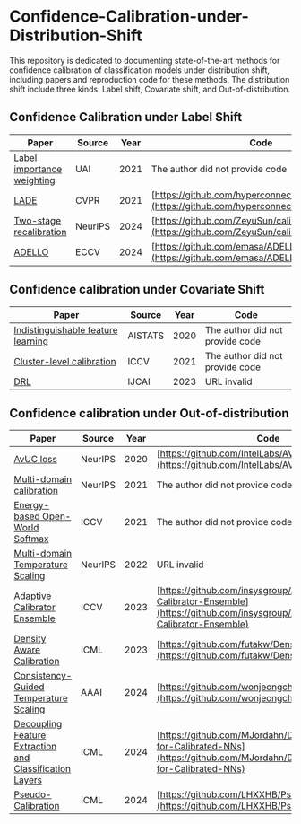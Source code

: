 # Confidence-Calibration-under-Distribution-Shift
This repository is dedicated to documenting state-of-the-art methods for confidence calibration of classification models under distribution shift, including papers and reproduction code for these methods. The distribution shift include three kinds: Label shift, Covariate shift, and Out-of-distribution.
## Confidence Calibration under Label Shift
| Paper | Source | Year| Code|
|-------|-------|-------|-------|
| [Label importance weighting](https://proceedings.mlr.press/v161/podkopaev21a.html)| UAI|2021|The author did not provide code|
| [LADE](https://openaccess.thecvf.com/content/CVPR2021/html/Hong_Disentangling_Label_Distribution_for_Long-Tailed_Visual_Recognition_CVPR_2021_paper.html)| CVPR|2021|[https://github.com/hyperconnect/LADE](https://github.com/hyperconnect/LADE)|
|[Two-stage recalibration](https://proceedings.neurips.cc/paper_files/paper/2023/hash/dbd6b295535e44f2b8ec0c3f1da7c509-Abstract-Conference.html)| NeurIPS | 2024 |[https://github.com/ZeyuSun/calibration_label_shift](https://github.com/ZeyuSun/calibration_label_shift) |
| [ADELLO](https://arxiv.org/abs/2306.04621) | ECCV | 2024 |[https://github.com/emasa/ADELLO-LTSSL](https://github.com/emasa/ADELLO-LTSSL) |
## Confidence calibration under Covariate Shift
| Paper | Source | Year| Code|
|-------|-------|-------|-------|
| [Indistinguishable feature learning](https://proceedings.mlr.press/v108/park20b.html)| AISTATS|2020|The author did not provide code|
| [Cluster-level calibration](https://openaccess.thecvf.com/content/ICCV2021/html/Gong_Confidence_Calibration_for_Domain_Generalization_Under_Covariate_Shift_ICCV_2021_paper.html)| ICCV|2021|The author did not provide code|
| [DRL](https://dl.acm.org/doi/abs/10.24963/ijcai.2023/162)| IJCAI|2023|URL invalid|

## Confidence calibration under Out-of-distribution
| Paper | Source | Year| Code|
|-------|-------|-------|-------|
| [AvUC loss](https://proceedings.neurips.cc/paper/2020/hash/d3d9446802a44259755d38e6d163e820-Abstract.html)| NeurIPS|2020|[https://github.com/IntelLabs/AVUC](https://github.com/IntelLabs/AVUC)|
| [Multi-domain calibration](https://proceedings.neurips.cc/paper_files/paper/2021/hash/118bd558033a1016fcc82560c65cca5f-Abstract.html)| NeurIPS|2021|The author did not provide code|
| [Energy-based Open-World Softmax](https://openaccess.thecvf.com/content/ICCV2021/html/Wang_Energy-Based_Open-World_Uncertainty_Modeling_for_Confidence_Calibration_ICCV_2021_paper.html)| ICCV|2021|The author did not provide code|
| [Multi-domain Temperature Scaling](https://proceedings.neurips.cc/paper_files/paper/2022/hash/b054fadf1ccd80b37d465f6082629934-Abstract-Conference.html)| NeurIPS|2022|URL invalid|
| [Adaptive Calibrator Ensemble](https://openaccess.thecvf.com/content/ICCV2023/html/Zou_Adaptive_Calibrator_Ensemble_Navigating_Test_Set_Difficulty_in_Out-of-Distribution_Scenarios_ICCV_2023_paper.html)| ICCV|2023|[https://github.com/insysgroup/Adaptive-Calibrator-Ensemble](https://github.com/insysgroup/Adaptive-Calibrator-Ensemble)|
| [Density Aware Calibration](https://proceedings.mlr.press/v202/tomani23a.html)| ICML|2023|[https://github.com/futakw/DensityAwareCalibration](https://github.com/futakw/DensityAwareCalibration)|
| [Consistency-Guided Temperature Scaling](https://ojs.aaai.org/index.php/AAAI/article/view/29041)| AAAI|2024|[https://github.com/wonjeongchoi/CTS](https://github.com/wonjeongchoi/CTS)|
| [Decoupling Feature Extraction and Classification Layers](https://openreview.net/forum?id=F2Tegvyqlo)| ICML|2024|[https://github.com/MJordahn/Decoupled-Layers-for-Calibrated-NNs](https://github.com/MJordahn/Decoupled-Layers-for-Calibrated-NNs)|
| [Pseudo-Calibration](https://openreview.net/forum?id=XnsI1HKAKC)| ICML|2024|[https://github.com/LHXXHB/PseudoCal](https://github.com/LHXXHB/PseudoCal)|




